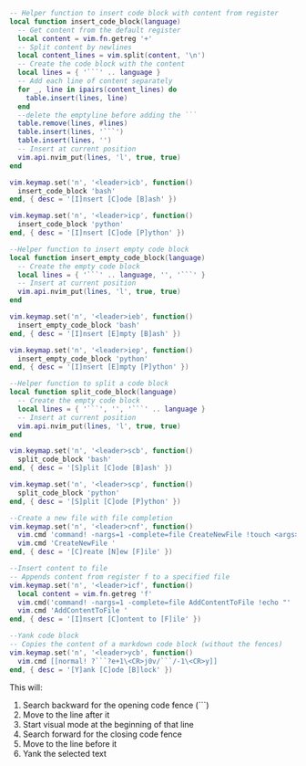 


````lua path=lua/code_block_keymaps.lua mode=EDIT
-- Helper function to insert code block with content from register
local function insert_code_block(language)
  -- Get content from the default register
  local content = vim.fn.getreg '+'
  -- Split content by newlines
  local content_lines = vim.split(content, '\n')
  -- Create the code block with the content
  local lines = { '```' .. language }
  -- Add each line of content separately
  for _, line in ipairs(content_lines) do
    table.insert(lines, line)
  end
  --delete the emptyline before adding the ```
  table.remove(lines, #lines)
  table.insert(lines, '```')
  table.insert(lines, '')
  -- Insert at current position
  vim.api.nvim_put(lines, 'l', true, true)
end
````

````lua path=lua/code_block_keymaps.lua mode=EDIT
vim.keymap.set('n', '<leader>icb', function()
  insert_code_block 'bash'
end, { desc = '[I]nsert [C]ode [B]ash' })

vim.keymap.set('n', '<leader>icp', function()
  insert_code_block 'python'
end, { desc = '[I]nsert [C]ode [P]ython' })
````


```lua path=lua/code_block_keymaps.lua mode=EDIT
--Helper function to insert empty code block
local function insert_empty_code_block(language)
  -- Create the empty code block
  local lines = { '```' .. language, '', '```' }
  -- Insert at current position
  vim.api.nvim_put(lines, 'l', true, true)
end
````

````lua path=lua/code_block_keymaps.lua mode=EDIT
vim.keymap.set('n', '<leader>ieb', function()
  insert_empty_code_block 'bash'
end, { desc = '[I]nsert [E]mpty [B]ash' })

vim.keymap.set('n', '<leader>iep', function()
  insert_empty_code_block 'python'
end, { desc = '[I]nsert [E]mpty [P]ython' })
````

````lua path=lua/code_block_keymaps.lua mode=EDIT
--Helper function to split a code block
local function split_code_block(language)
  -- Create the empty code block
  local lines = { '```', '', '```' .. language }
  -- Insert at current position
  vim.api.nvim_put(lines, 'l', true, true)
end
````
````lua path=lua/code_block_keymaps.lua mode=EDIT
vim.keymap.set('n', '<leader>scb', function()
  split_code_block 'bash'
end, { desc = '[S]plit [C]ode [B]ash' })

vim.keymap.set('n', '<leader>scp', function()
  split_code_block 'python'
end, { desc = '[S]plit [C]ode [P]ython' })
````

````lua path=lua/code_block_keymaps.lua mode=EDIT
--Create a new file with file completion
vim.keymap.set('n', '<leader>cnf', function()
  vim.cmd 'command! -nargs=1 -complete=file CreateNewFile !touch <args> | let @f="<args>"'
  vim.cmd 'CreateNewFile '
end, { desc = '[C]reate [N]ew [F]ile' })
````

````lua path=lua/code_block_keymaps.lua mode=EDIT
--Insert content to file
-- Appends content from register f to a specified file
vim.keymap.set('n', '<leader>icf', function()
  local content = vim.fn.getreg 'f'
  vim.cmd('command! -nargs=1 -complete=file AddContentToFile !echo "' .. content .. '" >> <args>')
  vim.cmd 'AddContentToFile '
end, { desc = '[I]nsert [C]ontent to [F]ile' })
````

````lua path=lua/code_block_keymaps.lua mode=EDIT
--Yank code block
-- Copies the content of a markdown code block (without the fences)
vim.keymap.set('n', '<leader>ycb', function()
  vim.cmd [[normal! ?```?e+1\<CR>j0v/```/-1\<CR>y]]
end, { desc = '[Y]ank [C]ode [B]lock' })
````

This will:
1. Search backward for the opening code fence (```)
2. Move to the line after it
3. Start visual mode at the beginning of that line
4. Search forward for the closing code fence
5. Move to the line before it
6. Yank the selected text


